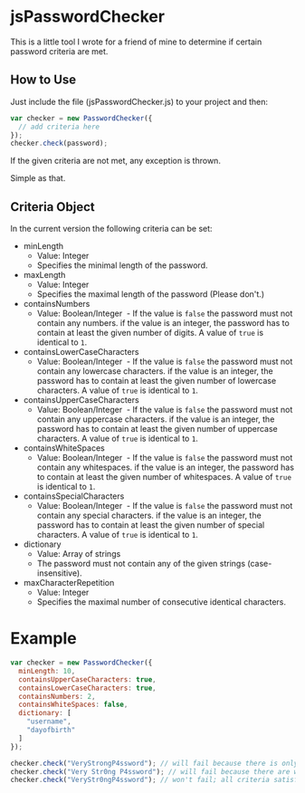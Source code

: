 # jsPasswordChecker
This is a little tool I wrote for a friend of mine to determine if certain password criteria are met.

## How to Use

Just include the file (jsPasswordChecker.js) to your project and then:
```javascript
var checker = new PasswordChecker({
  // add criteria here
});
checker.check(password);
```
If the given criteria are not met, any exception is thrown.

Simple as that.

## Criteria Object

In the current version the following criteria can be set:

- minLength
  - Value: Integer
  - Specifies the minimal length of the password.
- maxLength
  - Value: Integer
  - Specifies the maximal length of the password (Please don't.)
- containsNumbers
  - Value: Boolean/Integer
  - If the value is `false` the password must not contain any numbers. if the value is an integer, the password has to contain at least the given number of digits. A value of `true` is identical to `1`.
- containsLowerCaseCharacters
  - Value: Boolean/Integer
  - If the value is `false` the password must not contain any lowercase characters. if the value is an integer, the password has to contain at least the given number of lowercase characters. A value of `true` is identical to `1`.
- containsUpperCaseCharacters
  - Value: Boolean/Integer
  - If the value is `false` the password must not contain any uppercase characters. if the value is an integer, the password has to contain at least the given number of uppercase characters. A value of `true` is identical to `1`.
- containsWhiteSpaces
  - Value: Boolean/Integer
  - If the value is `false` the password must not contain any whitespaces. if the value is an integer, the password has to contain at least the given number of whitespaces. A value of `true` is identical to `1`.
- containsSpecialCharacters
  - Value: Boolean/Integer
  - If the value is `false` the password must not contain any special characters. if the value is an integer, the password has to contain at least the given number of special characters. A value of `true` is identical to `1`.
- dictionary
  - Value: Array of strings
  - The password must not contain any of the given strings (case-insensitive).
- maxCharacterRepetition
  - Value: Integer
  - Specifies the maximal number of consecutive identical characters.
  
# Example

```javascript
var checker = new PasswordChecker({
  minLength: 10,
  containsUpperCaseCharacters: true,
  containsLowerCaseCharacters: true,
  containsNumbers: 2,
  containsWhiteSpaces: false,
  dictionary: [
    "username",
    "dayofbirth"
  ]
});

checker.check("VeryStrongP4ssword"); // will fail because there is only 1 number in the password
checker.check("Very Str0ng P4ssword"); // will fail because there are whitespaces in the password
checker.check("VeryStr0ngP4ssword"); // won't fail; all criteria satisfied

```
